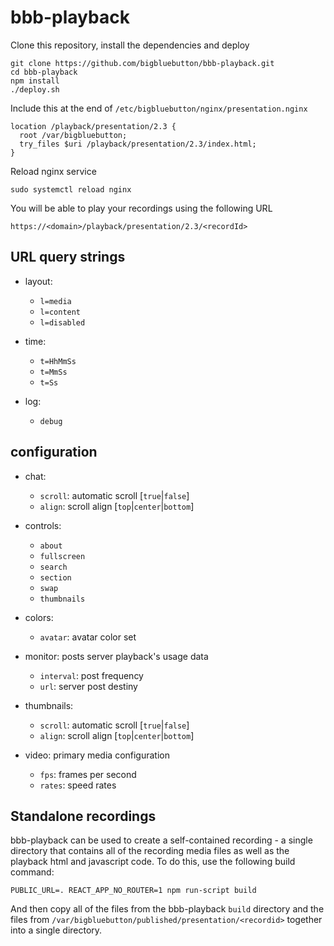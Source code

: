 # bbb-playback

Clone this repository, install the dependencies and deploy
```
git clone https://github.com/bigbluebutton/bbb-playback.git
cd bbb-playback
npm install
./deploy.sh
```

Include this at the end of `/etc/bigbluebutton/nginx/presentation.nginx`
```
location /playback/presentation/2.3 {
  root /var/bigbluebutton;
  try_files $uri /playback/presentation/2.3/index.html;
}
```

Reload nginx service
```
sudo systemctl reload nginx
```

You will be able to play your recordings using the following URL
```
https://<domain>/playback/presentation/2.3/<recordId>
```

## URL query strings

- layout:
  - `l=media`
  - `l=content`
  - `l=disabled`

- time:
  - `t=HhMmSs`
  - `t=MmSs`
  - `t=Ss`

- log:
  - `debug`

## configuration

- chat:
  - `scroll`: automatic scroll [`true`|`false`]
  - `align`: scroll align [`top`|`center`|`bottom`]

- controls:
  - `about`
  - `fullscreen`
  - `search`
  - `section`
  - `swap`
  - `thumbnails`

- colors:
  - `avatar`: avatar color set

- monitor: posts server playback's usage data
  - `interval`: post frequency
  - `url`: server post destiny

- thumbnails:
  - `scroll`: automatic scroll [`true`|`false`]
  - `align`: scroll align [`top`|`center`|`bottom`]

- video: primary media configuration
  - `fps`: frames per second
  - `rates`: speed rates

## Standalone recordings

bbb-playback can be used to create a self-contained recording - a single directory that contains all of the recording media files as well as the playback html and javascript code. To do this, use the following build command:
```
PUBLIC_URL=. REACT_APP_NO_ROUTER=1 npm run-script build
```
And then copy all of the files from the bbb-playback `build` directory and the files from `/var/bigbluebutton/published/presentation/<recordid>` together into a single directory.
